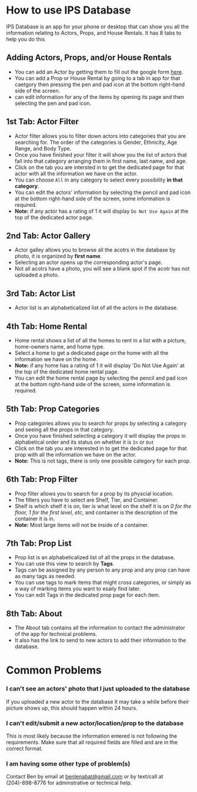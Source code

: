 # How to use IPS Database

IPS Database is an app for your phone or desktop that can show you all the information relating to Actors, Props, and House Rentals. It has 8 tabs to help you do this

## Adding Actors, Props, and/or House Rentals
* You can add an Actor by getting them to fill out the google form [here](https://goo.gl/forms/a78bHNJUs4XhTLMj1).
* You can add a Prop or House Rental by going to a tab in app for that caetgory then pressing the pen and pad icon at the bottom right-hand side of the screen.
* can edit information for any of the items by opening its page and then selecting the pen and pad icon.

## 1st Tab: Actor Filter

* Actor filter allows you to filter down actors into categories that you are searching for. The order of the categories is Gender, Ethnicity, Age Range, and Body Type.
* Once you have finished your filter it will show you the list of actors that fall into that category arranging them in first name, last name, and age.
* Click on the tab you are intersted in to get the dedicated page for that actor with all the information we have on the actor.
* You can choose `All` in any category to select every possibility **in that category**.
* You can edit the actors' information by selecting the pencil and pad icon at the bottom right-hand side of the screen, some information is required.
* **Note:** if any actor has a rating of 1 it will display `Do Not Use Again` at the top of the dedicated actor page.

## 2nd Tab: Actor Gallery

* Actor galley allows you to browse all the acotrs in the database by photo, it is organized by **first name**.
* Selecting an actor opens up the corresponding actor's page.
* Not all acotrs have a photo, you will see a blank spot if the acotr has not uploaded a photo.

## 3rd Tab: Actor List

* Actor list is an alphabeticalized list of all the actors in the database.

## 4th Tab: Home Rental

* Home rental shows a list of all the homes to rent in a list with a picture, home-owners name, and home type.
* Select a home to get a dedicated page on the home with all the information we have on the home.
* **Note:** if any home has a rating of 1 it will display 'Do Not Use Again' at the top of the dedicated home rental page.
* You can edit the home rental page by selecting the pencil and pad icon at the bottom right-hand side of the screen, some information is required.

## 5th Tab: Prop Categories

* Prop categories allows you to search for props by selecting a category and seeing all the props in that category.
* Once you have finished selecting a category it will display the props in alphabetical order and its status on whether it is `In` or `Out`
* Click on the tab you are interested in to get the dedicated page for that prop with all the information we have on the actor.
* **Note:** This is not tags, there is only one possible category for each prop.

## 6th Tab: Prop Filter

* Prop filter allows you to search for a prop by its physcial location.
* The filters you have to select are Shelf, Tier, and Container.
* Shelf is which shelf it is on, tier is what level on the shelf it is on *0 for the floor, 1 for the first level, etc*, and container is the description of the container it is in.
* **Note:** Most large items will not be inside of a container.

## 7th Tab: Prop List

* Prop list is an alphabeticalized list of all the props in the database.
* You can use this view to search by **Tags**.
* Tags can be assigned by any person to any prop and any prop can have as many tags as needed.
* You can use tags to mark items that might cross categories, or simply as a way of marking items you want to esaily find later.
* You can edit Tags in the dedicated prop page for each item.

## 8th Tab: About

* The About tab contains all the information to contact the administrator of the app for technical problems.
* It also has the link to send to new actors to add their information to the database.

# Common Problems

### I can't see an actors' photo that I just uploaded to the database
If you uploaded a new actor to the database it may take a while before their picture shows up, this should happen within 24 hours.

### I can't edit/submit a new actor/location/prop to the database
This is most likely because the information entered is not following the requirements. Make sure that all required fields are filled and are in the correct format.

### I am having some other type of problem(s)
Contact Ben by email at benlenabat@gmail.com or by text/call at (204)-898-8776 for adminstrative or technical help.